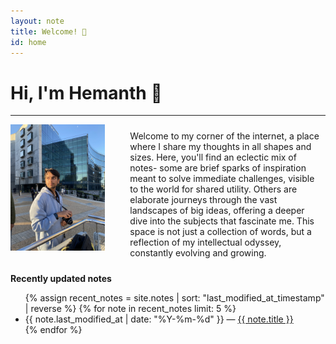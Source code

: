 ```yaml
---
layout: note
title: Welcome! 🥬
id: home
---
```

# Hi, I'm Hemanth 🌱

---

<div style="display: flex; align-items: flex-start; gap: 30px;">
    <div style="flex: 1;">
        <img src="assets/images/IMG_5994.jpeg" alt="Image" style="width: 100%; height: auto;">
    </div>
    <div style="flex: 2; padding: 10px;">
        Welcome to my corner of the internet, a place where I share my thoughts in all shapes and sizes. Here, you'll find an eclectic mix of notes- some are brief sparks of inspiration meant to solve immediate challenges, visible to the world for shared utility. Others are elaborate journeys through the vast landscapes of big ideas, offering a deeper dive into the subjects that fascinate me. This space is not just a collection of words, but a reflection of my intellectual odyssey, constantly evolving and growing.
    </div>
</div>



<strong>Recently updated notes</strong>

<ul>
  {% assign recent_notes = site.notes | sort: "last_modified_at_timestamp" | reverse %}
  {% for note in recent_notes limit: 5 %}
    <li>
      {{ note.last_modified_at | date: "%Y-%m-%d" }} — <a class="internal-link" href="{{ site.baseurl }}{{ note.url }}">{{ note.title }}</a>
    </li>
  {% endfor %}
</ul>

<style>
  .wrapper {
    max-width: 46em;
  }
</style>
